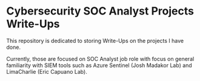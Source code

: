 # Cybersecurity SOC Analyst Projects Write-Ups


This repository is dedicated to storing Write-Ups on the projects I have done. 

Currently, those are focused on SOC Analyst job role with focus on general familiarity with SIEM tools such as Azure Sentinel (Josh Madakor Lab) and LimaCharlie (Eric Capuano Lab).
